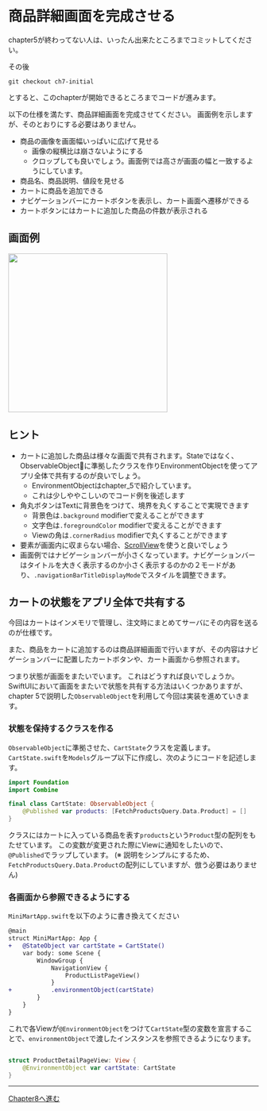 # 商品詳細画面を完成させる

chapter5が終わってない人は、いったん出来たところまでコミットしてください。

その後
```
git checkout ch7-initial
```
とすると、このchapterが開始できるところまでコードが進みます。

以下の仕様を満たす、商品詳細画面を完成させてください。
画面例を示しますが、そのとおりにする必要はありません。

- 商品の画像を画面幅いっぱいに広げて見せる
  - 画像の縦横比は崩さないようにする
  - クロップしても良いでしょう。画面例では高さが画面の幅と一致するようにしています。
- 商品名、商品説明、値段を見せる
- カートに商品を追加できる
- ナビゲーションバーにカートボタンを表示し、カート画面へ遷移ができる
- カートボタンにはカートに追加した商品の件数が表示される

## 画面例

<img src="images/ch7/example.png" width="320" />

## ヒント

- カートに追加した商品は様々な画面で共有されます。Stateではなく、ObservableObjectに準拠したクラスを作りEnvironmentObjectを使ってアプリ全体で共有するのが良いでしょう。
  - EnvironmentObjectはchapter_5で紹介しています。
  - これは少しややこしいのでコード例を後述します
- 角丸ボタンはTextに背景色をつけて、境界を丸くすることで実現できます
  - 背景色は`.background` modifierで変えることができます
  - 文字色は`.foregroundColor` modifierで変えることができます
  - Viewの角は`.cornerRadius` modifierで丸くすることができます
- 要素が画面内に収まらない場合、[ScrollView](https://developer.apple.com/documentation/swiftui/scrollview)を使うと良いでしょう
- 画面例ではナビゲーションバーが小さくなっています。ナビゲーションバーはタイトルを大きく表示するのか小さく表示するのかの２モードがあり、`.navigationBarTitleDisplayMode`でスタイルを調整できます。

## カートの状態をアプリ全体で共有する

今回はカートはインメモリで管理し、注文時にまとめてサーバにその内容を送るのが仕様です。

また、商品をカートに追加するのは商品詳細画面で行いますが、その内容はナビゲーションバーに配置したカートボタンや、カート画面から参照されます。

つまり状態が画面をまたいでいます。
これはどうすれば良いでしょうか。
SwiftUIにおいて画面をまたいで状態を共有する方法はいくつかありますが、chapter 5で説明した`ObservableObject`を利用して今回は実装を進めていきます。

### 状態を保持するクラスを作る

`ObservableObject`に準拠させた、`CartState`クラスを定義します。
`CartState.swift`を`Models`グループ以下に作成し、次のようにコードを記述します。

```swift
import Foundation
import Combine

final class CartState: ObservableObject {
    @Published var products: [FetchProductsQuery.Data.Product] = []
}

```

クラスにはカートに入っている商品を表す`products`という`Product`型の配列をもたせています。
この変数が変更された際にViewに通知をしたいので、`@Published`でラップしています。
(※ 説明をシンプルにするため、`FetchProductsQuery.Data.Product`の配列にしていますが、倣う必要はありません)

### 各画面から参照できるようにする

`MiniMartApp.swift`を以下のように書き換えてください

```diff
@main
struct MiniMartApp: App {
+   @StateObject var cartState = CartState()
    var body: some Scene {
        WindowGroup {
            NavigationView {
                ProductListPageView()
            }
+           .environmentObject(cartState)
        }
    }
}

```

これで各Viewが`@EnvironmentObject`をつけて`CartState`型の変数を宣言することで、`environmentObject`で渡したインスタンスを参照できるようになります。

```swift

struct ProductDetailPageView: View {
    @EnvironmentObject var cartState: CartState
}

```


---

[Chapter8へ進む](chapter_08.md)
